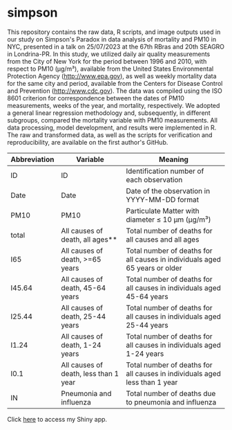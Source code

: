 # simpson
This repository contains the raw data, R scripts, and image outputs used in our study on Simpson's Paradox in data analysis of mortality and PM10 in NYC, presented in a talk on 25/07/2023 at the 67th RBras and 20th SEAGRO in Londrina-PR. In this study, we utilized daily air quality measurements from the City of New York for the period between 1996 and 2010, with respect to PM10 (µg/m³), available from the United States Environmental Protection Agency (http://www.epa.gov), as well as weekly mortality data for the same city and period, available from the Centers for Disease Control and Prevention (http://www.cdc.gov). The data was compiled using the ISO 8601 criterion for correspondence between the dates of PM10 measurements, weeks of the year, and mortality, respectively. We adopted a general linear regression methodology and, subsequently, in different subgroups, compared the mortality variable with PM10 measurements. All data processing, model development, and results were implemented in R. The raw and transformed data, as well as the scripts for verification and reproducibility, are available on the first author's GitHub.


| Abbreviation | Variable                   | Meaning                                                         |
|--------------|----------------------------|-----------------------------------------------------------------|
| ID           | ID                         | Identification number of each observation                       |
| Date         | Date                       | Date of the observation in YYYY-MM-DD format                     |
| PM10         | PM10                       | Particulate Matter with diameter ≤ 10 μm (µg/m³)                |
| total        | All causes of death, all ages** | Total number of deaths for all causes and all ages               |
| I65          | All causes of death, >=65 years | Total number of deaths for all causes in individuals aged 65 years or older |
| I45.64       | All causes of death, 45-64 years | Total number of deaths for all causes in individuals aged 45-64 years |
| I25.44       | All causes of death, 25-44 years | Total number of deaths for all causes in individuals aged 25-44 years |
| I1.24        | All causes of death, 1-24 years  | Total number of deaths for all causes in individuals aged 1-24 years |
| I0.1         | All causes of death, less than 1 year | Total number of deaths for all causes in individuals aged less than 1 year |
| IN           | Pneumonia and influenza     | Total number of deaths due to pneumonia and influenza             |


Click [here](https://msrcos3s.shinyapps.io/pm10) to access my Shiny app.
